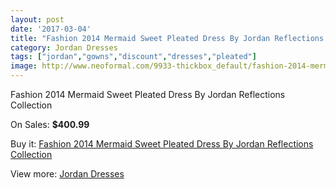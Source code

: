 ```yaml
---
layout: post
date: '2017-03-04'
title: "Fashion 2014 Mermaid Sweet Pleated Dress By Jordan Reflections Collection"
category: Jordan Dresses
tags: ["jordan","gowns","discount","dresses","pleated"]
image: http://www.neoformal.com/9933-thickbox_default/fashion-2014-mermaid-sweet-pleated-dress-by-jordan-reflections-collection.jpg
---
```

Fashion 2014 Mermaid Sweet Pleated Dress By Jordan Reflections Collection

On Sales: **$400.99**
<a href="https://www.neoformal.com/en/jordan-dresses/3444-fashion-2014-mermaid-sweet-pleated-dress-by-jordan-reflections-collection.html"><amp-img layout="responsive" width="600" height="600" src="//www.neoformal.com/9933-thickbox_default/fashion-2014-mermaid-sweet-pleated-dress-by-jordan-reflections-collection.jpg" alt="Fashion 2014 Mermaid Sweet Pleated Dress By Jordan Reflections Collection 0" /></a>
<a href="https://www.neoformal.com/en/jordan-dresses/3444-fashion-2014-mermaid-sweet-pleated-dress-by-jordan-reflections-collection.html"><amp-img layout="responsive" width="600" height="600" src="//www.neoformal.com/9936-thickbox_default/fashion-2014-mermaid-sweet-pleated-dress-by-jordan-reflections-collection.jpg" alt="Fashion 2014 Mermaid Sweet Pleated Dress By Jordan Reflections Collection 1" /></a>
<a href="https://www.neoformal.com/en/jordan-dresses/3444-fashion-2014-mermaid-sweet-pleated-dress-by-jordan-reflections-collection.html"><amp-img layout="responsive" width="600" height="600" src="//www.neoformal.com/9935-thickbox_default/fashion-2014-mermaid-sweet-pleated-dress-by-jordan-reflections-collection.jpg" alt="Fashion 2014 Mermaid Sweet Pleated Dress By Jordan Reflections Collection 2" /></a>
<a href="https://www.neoformal.com/en/jordan-dresses/3444-fashion-2014-mermaid-sweet-pleated-dress-by-jordan-reflections-collection.html"><amp-img layout="responsive" width="600" height="600" src="//www.neoformal.com/9934-thickbox_default/fashion-2014-mermaid-sweet-pleated-dress-by-jordan-reflections-collection.jpg" alt="Fashion 2014 Mermaid Sweet Pleated Dress By Jordan Reflections Collection 3" /></a>

Buy it: [Fashion 2014 Mermaid Sweet Pleated Dress By Jordan Reflections Collection](https://www.neoformal.com/en/jordan-dresses/3444-fashion-2014-mermaid-sweet-pleated-dress-by-jordan-reflections-collection.html "Fashion 2014 Mermaid Sweet Pleated Dress By Jordan Reflections Collection")

View more: [Jordan Dresses](https://www.neoformal.com/en/46-jordan-dresses "Jordan Dresses")